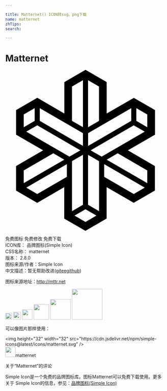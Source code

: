 ```yaml
---

title: Matternet() ICON转svg、png下载
name: matternet
zhTips: 
search: 

---
```


# Matternet  <small style="font-size: 60%;font-weight: 100"></small>

<div id="svg" class="svg-wrap">
<svg role="img" viewBox="0 0 24 24" xmlns="http://www.w3.org/2000/svg"><title>Matternet icon</title><path d="M19.229 4.18l-4.066 2.327V1.826L11.993 0 8.827 1.83v4.677L4.78 4.17 1.606 6v3.664L5.657 12l-4.054 2.343V18l3.165 1.831 4.044-2.338v4.681L11.983 24l3.174-1.831v-4.676l4.052 2.327 3.173-1.829v-3.646L18.339 12l4.058-2.336V6l-3.164-1.82h-.004zm.373 3.429V5.715l1.639.942v1.905l-1.636-.953h-.003zm1.638 9.286l-6.075-3.504 1.65-.945L21.239 15v1.896l.001-.001zm-6.827-3.95L12.763 12l6.452-3.726 1.641.944-6.446 3.727h.003zM3.134 9.219l1.641-.944L11.228 12l-1.639.945-6.455-3.726zm5.69 4.17l-6.075 3.508V15l4.435-2.555 1.641.945v-.001zM2.749 8.564V6.66l1.64-.945v1.898l-1.64.951zm9.627 0V1.55l1.641.937V7.61l-1.641.953v.001zm-2.402-.96V2.493l1.64-.944v7.004l-1.64-.949zm8.866-1.889v1.898l-6.456 3.734V9.442l6.456-3.727zm-7.228 3.724v1.897L5.153 7.609V5.715l6.46 3.721-.001.003zm-2.403 6.513l-4.435 2.555-1.64-.944 6.074-3.508v1.897zm.765-2.343l1.64-.945v7.453l-1.64.959v-7.467zm3.656 8.115l-1.639.954-1.64-.951 1.64-.946 1.639.946v-.003zm.394-.657l-1.648-.95v-7.441l1.648.944v7.458-.011zm6.831-3.504l-1.641.944-4.425-2.555v-1.897l6.075 3.508h-.009z"/></svg>
</div>
<detail full-name='matternet'></detail>

<div class="detail-page">
<p>
<span><span class="badge-success badge">免费图标</span> <span class="badge-success badge">免费修改</span>  <span class="badge-success badge">免费下载</span> </span>
<br/>
<span>
ICON库：
<span class="badge-secondary badge">品牌图标(Simple Icon)</span> 
</span>
<br/>
<span>
CSS名称：
<span class="badge-secondary badge">matternet</span> 
</span>

<br/>
<span>
版本：
<span class="badge-secondary badge">2.8.0</span> 
</span>
<br/>
<span>图标来源/作者：<span class="badge-light badge">Simple Icon</span></span> 
<br/>
<span class="zh-detail">中文描述：暂无<span class="help-link"><span>帮助改进</span>(<a href="https://gitee.com/liuwave/icon-helper/edit/master/json/brands/matternet.json" target="_blank" rel="noopener noreferrer">gitee</a><a href="https://github.com/liuwave/icon-helper/edit/master/json/brands/matternet.json" target="_blank" rel="noopener noreferrer">github</a></span>)</span><br/>
</p>
</div><div class="description description alert alert-light"><p>图标来源地址：<a href="http://mttr.net" target="_blank" rel="noopener noreferrer">http://mttr.net</a></p></div>
<div class="alert alert-dark">
<img height="21" width="21" src="https://cdn.jsdelivr.net/npm/simple-icons@latest/icons/matternet.svg" />
<img height="24" width="24" src="https://cdn.jsdelivr.net/npm/simple-icons@latest/icons/matternet.svg" />
<img height="32" width="32" src="https://cdn.jsdelivr.net/npm/simple-icons@latest/icons/matternet.svg" />
<img height="48" width="48" src="https://cdn.jsdelivr.net/npm/simple-icons@latest/icons/matternet.svg" />
<img height="64" width="64" src="https://cdn.jsdelivr.net/npm/simple-icons@latest/icons/matternet.svg" />
<img height="96" width="96" src="https://cdn.jsdelivr.net/npm/simple-icons@latest/icons/matternet.svg" />

</div>
<div>
  <p>可以像图片那样使用：    
  </p>
  <div class="alert alert-primary" style="font-size: 14px">
    &lt;img height="32" width="32" src="https://cdn.jsdelivr.net/npm/simple-icons@latest/icons/matternet.svg" /&gt;
    <copy-btn content='<img height="32" width="32" src="https://cdn.jsdelivr.net/npm/simple-icons@latest/icons/matternet.svg" />'></copy-btn>
  </div>
  <div class="alert alert-secondary">
    <img height="32" width="32" src="https://cdn.jsdelivr.net/npm/simple-icons@latest/icons/matternet.svg" />matternet
    <copy-btn content="matternet" btn-title="复制图标名称"></copy-btn>
  </div>
</div>

<Vssue title="关于“Matternet”的评论" >关于“Matternet”的评论</Vssue>


<div><p>Simple Icon是一个免费的品牌图标库。图标Matternet可以免费下载使用。更多关于  Simple Icon的信息，参见：<a target="_blank" href="https://iconhelper.cn/brands.html">品牌图标(Simple Icon)</a>
</p></div>
